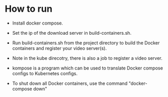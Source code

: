 # How to run 

+ Install docker compose.

+ Set the ip of the download server in build-containers.sh.

+ Run build-containers.sh from the project directory to build the Docker containers and register your video server(s).

+ Note in the kube direcotry, there is also a job to register a video server.

+ kompose is a program which can be used to translate Docker compose configs to Kubernetes configs.

+ To shut down all Docker containers, use the command "docker-compose down"
